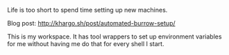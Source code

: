 Life is too short to spend time setting up new machines.

Blog post: http://khargo.sh/post/automated-burrow-setup/

This is my workspace. It has tool wrappers to set up environment variables
for me without having me do that for every shell I start.
